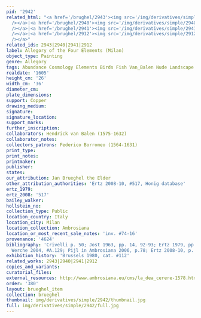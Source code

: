 ```yaml
---
pid: '2942'
related_html: "<a href='/brughel/2943'><img src='/img/derivatives/simple/2943/thumbnail.jpg'
  /></a>|<a href='/brughel/2940'><img src='/img/derivatives/simple/2940/thumbnail.jpg'
  /></a>|<a href='/brughel/2941'><img src='/img/derivatives/simple/2941/thumbnail.jpg'
  /></a>|<a href='/brughel/2912'><img src='/img/derivatives/simple/2912/thumbnail.jpg'
  /></a>"
related_ids: 2943|2940|2941|2912
label: Allegory of the Four Elements (Milan)
object_type: Painting
genre: Allegory
tags: Abundance Cosmology Elements Birds Fish Van_Balen Nude Landscape Flowers Fruit
realdate: '1605'
height_cm: '26'
width_cm: '36'
diameter_cm: 
plate_dimensions: 
support: Copper
drawing_medium: 
signature: 
signature_location: 
support_marks: 
further_inscription: 
collaborators: Hendrick van Balen (1575-1632)
collaborator_notes: 
collectors_patrons: Federico Borromeo (1564-1631)
print_type: 
print_notes: 
printmaker: 
publisher: 
states: 
our_attribution: Jan Brueghel the Elder
other_attribution_authorities: 'Ertz 2008-10, #517, Honig database'
ertz_1979: 
ertz_2008: '517'
bailey_walker: 
hollstein_no: 
collection_type: Public
location_country: Italy
location_city: Milan
location_collection: Ambrosiana
location_or_most_recent_sale_notes: 'inv. #74-16'
provenance: '4624'
bibliography: 'Crivelli p. 50; Jost 1963, pp. 14, 92-93; Ertz 1979, pp. 363, 448-49;
  Werche 2004, #A.129; Pijl in Ambrosiana 2006, p.78; Ertz 2008-10, p. 1079 cat. #517'
exhibition_history: 'Brussels 1980, cat. #112'
related_works: 2943|2940|2941|2912
copies_and_variants: 
curatorial_files: 
external_resources: http://www.ambrosiana.eu/cms/la_dea_cerere-1578.html
order: '380'
layout: brueghel_item
collection: brueghel
thumbnail: img/derivatives/simple/2942/thumbnail.jpg
full: img/derivatives/simple/2942/full.jpg
---
```

